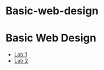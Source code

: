 # Basic-web-design
<h1> Basic Web Design</h1>

<ul>
    <li><a href="Lab 1/index.html"> Lab 1</a></li>
    <li><a href="Lab 2/index.html"> Lab 2</a></li>
</ul>
